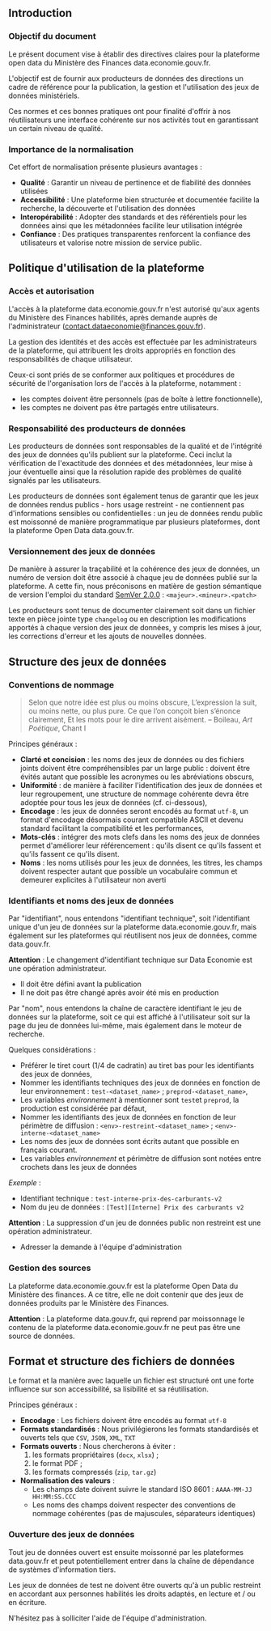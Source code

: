 ## Introduction

### Objectif du document

Le présent document vise à établir des directives claires pour la plateforme open data du Ministère des Finances
data.economie.gouv.fr.

L'objectif est de fournir aux producteurs de données des directions un cadre de référence pour la publication, la
gestion et l'utilisation des jeux de données ministériels.

Ces normes et ces bonnes pratiques ont pour finalité d'offrir à nos réutilisateurs une interface cohérente sur nos
activités tout en garantissant un certain niveau de qualité.

### Importance de la normalisation

Cet effort de normalisation présente plusieurs avantages :

- **Qualité** : Garantir un niveau de pertinence et de fiabilité des données utilisées
- **Accessibilité** : Une plateforme bien structurée et documentée facilite la recherche, la découverte et l'utilisation
  des données
- **Interopérabilité** : Adopter des standards et des référentiels pour les données ainsi que les métadonnées facilite
  leur utilisation intégrée
- **Confiance** : Des pratiques transparentes renforcent la confiance des utilisateurs et valorise notre mission de
  service public.

## Politique d'utilisation de la plateforme

### Accès et autorisation

L'accès à la plateforme data.economie.gouv.fr n'est autorisé qu'aux agents du Ministère des Finances habilités, après
demande auprès de l'administrateur (contact.dataeconomie@finances.gouv.fr).

La gestion des identités et des accès est effectuée par les administrateurs de la plateforme, qui attribuent les droits
appropriés en fonction des responsabilités de chaque utilisateur.

Ceux-ci sont priés de se conformer aux politiques et procédures de sécurité de l'organisation lors de l'accès à la
plateforme, notamment :

- les comptes doivent être personnels (pas de boîte à lettre fonctionnelle),
- les comptes ne doivent pas être partagés entre utilisateurs.

### Responsabilité des producteurs de données

Les producteurs de données sont responsables de la qualité et de l'intégrité des jeux de données qu'ils publient sur la
plateforme. Ceci inclut la vérification de l'exactitude des données et des métadonnées, leur mise à jour éventuelle
ainsi que la résolution rapide des problèmes de qualité signalés par les utilisateurs.

Les producteurs de données sont également tenus de garantir que les jeux de données rendus publics - hors usage
restreint - ne contiennent pas d'informations sensibles ou confidentielles : un jeu de données rendu public est
moissonné de manière programmatique par plusieurs plateformes, dont la plateforme Open Data data.gouv.fr.

### Versionnement des jeux de données

De manière à assurer la traçabilité et la cohérence des jeux de données, un numéro de version doit être associé à chaque
jeu de données publié sur la plateforme. A cette fin, nous préconisons en matière de gestion sémantique de version
l'emploi du standard [SemVer 2.0.0](https://semver.org/lang/fr/) : `<majeur>.<mineur>.<patch>`

Les producteurs sont tenus de documenter clairement soit dans un fichier texte en pièce jointe type `changelog` ou en
description les modifications apportés à chaque version des jeux de données, y compris les mises à jour, les corrections
d'erreur et les ajouts de nouvelles données.

## Structure des jeux de données

### Conventions de nommage

> Selon que notre idée est plus ou moins obscure, L’expression la suit, ou moins nette, ou plus pure. Ce que l’on
> conçoit bien s’énonce clairement, Et les mots pour le dire arrivent aisément. – Boileau, *Art Poétique*, Chant I

Principes généraux :

- **Clarté et concision** : les noms des jeux de données ou des fichiers joints doivent être compréhensibles par un
  large public : doivent être évités autant que possible les acronymes ou les abréviations obscurs,
- **Uniformité** : de manière à faciliter l'identification des jeux de données et leur regroupement, une structure de
  nommage cohérente devra être adoptée pour tous les jeux de données (cf. ci-dessous),
- **Encodage** : les jeux de données seront encodés au format `utf-8`, un format d'encodage désormais courant compatible
  ASCII et devenu standard facilitant la compatibilité et les performances,
- **Mots-clés** : intégrer des mots clefs dans les noms des jeux de données permet d'améliorer leur référencement :
  qu'ils disent ce qu'ils fassent et qu'ils fassent ce qu'ils disent.
- **Noms** : les noms utilisés pour les jeux de données, les titres, les champs doivent respecter autant que possible un
  vocabulaire commun et demeurer explicites à l'utilisateur non averti

### Identifiants et noms des jeux de données

Par "identifiant", nous entendons "identifiant technique", soit l'identifiant unique d'un jeu de données sur la
plateforme data.economie.gouv.fr, mais également sur les plateformes qui réutilisent nos jeux de données, comme
data.gouv.fr.

**Attention** : Le changement d'identifiant technique sur Data Economie est une opération administrateur.

- Il doit être défini avant la publication
- Il ne doit pas être changé après avoir été mis en production

Par "nom", nous entendons la chaîne de caractère identifiant le jeu de données sur la plateforme, soit ce qui est
affiché à l'utilisateur soit sur la page du jeu de données lui-même, mais également dans le moteur de recherche.

Quelques considérations :

- Préférer le tiret court (1/4 de cadratin) au tiret bas pour les identifiants des jeux de données,
- Nommer les identifiants techniques des jeux de données en fonction de leur environnement : `test-<dataset_name>` ;
  `preprod-<dataset_name>`,
- Les variables *environnement* à mentionner sont `test`et `preprod`, la production est considérée par défaut,
- Nommer les identifiants des jeux de données en fonction de leur périmètre de diffusion :
  `<env>-restreint-<dataset_name>` ; `<env>-interne-<dataset_name>`
- Les noms des jeux de données sont écrits autant que possible en français courant.
- Les variables *environnement* et périmètre de diffusion sont notées entre crochets dans les jeux de données

*Exemple* :

- Identifiant technique : `test-interne-prix-des-carburants-v2`
- Nom du jeu de données : `[Test][Interne] Prix des carburants v2`

**Attention** : La suppression d'un jeu de données public non restreint est une opération administrateur.

- Adresser la demande à l'équipe d'administration

### Gestion des sources

La plateforme data.economie.gouv.fr est la plateforme Open Data du Ministère des finances. A ce titre, elle ne doit
contenir que des jeux de données produits par le Ministère des Finances.

**Attention** : La plateforme data.gouv.fr, qui reprend par moissonnage le contenu de la plateforme
data.economie.gouv.fr ne peut pas être une source de données.

## Format et structure des fichiers de données

Le format et la manière avec laquelle un fichier est structuré ont une forte influence sur son accessibilité, sa
lisibilité et sa réutilisation.

Principes généraux :

- **Encodage** : Les fichiers doivent être encodés au format `utf-8`
- **Formats standardisés** : Nous privilégierons les formats standardisés et ouverts tels que `CSV`, `JSON`, `XML`,
  `TXT`
- **Formats ouverts** : Nous chercherons à éviter :
  1. les formats propriétaires (`docx`, `xlsx`) ;
  2. le format PDF ;
  3. les formats compressés (`zip`, `tar.gz`)
- **Normalisation des valeurs** :
  - Les champs date doivent suivre le standard ISO 8601 : `AAAA-MM-JJ HH:MM:SS.CCC`
  - Les noms des champs doivent respecter des conventions de nommage cohérentes (pas de majuscules, séparateurs
    identiques)

### Ouverture des jeux de données

Tout jeu de données ouvert est ensuite moissonné par les plateformes data.gouv.fr et peut potentiellement entrer dans la
chaîne de dépendance de systèmes d'information tiers.

Les jeux de données de test ne doivent être ouverts qu'à un public restreint en accordant aux personnes habilités les
droits adaptés, en lecture et / ou en écriture.

N'hésitez pas à solliciter l'aide de l'équipe d'administration.
